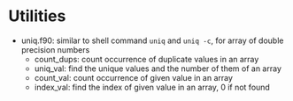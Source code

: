 # Utilities

+ uniq.f90: similar to shell command `uniq` and `uniq -c`, for array of double precision numbers
  - count_dups: count occurrence of duplicate values in an array 
  - uniq_val: find the unique values and the number of them of an array
  - count_val: count occurrence of given value in an array
  - index_val: find the index of given value in an array, 0 if not found

 
